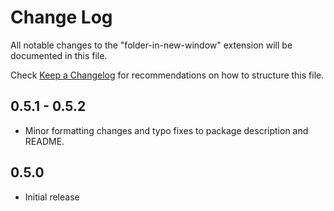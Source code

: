 # Change Log

All notable changes to the "folder-in-new-window" extension will be documented in this file.

Check [Keep a Changelog](http://keepachangelog.com/) for recommendations on how to structure this file.

## 0.5.1 - 0.5.2

- Minor formatting changes and typo fixes to package description and README.

## 0.5.0

- Initial release
